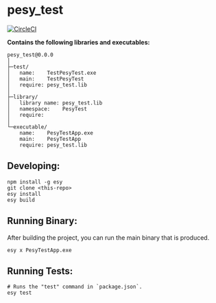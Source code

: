 # pesy_test


[![CircleCI](https://circleci.com/gh/yourgithubhandle/pesy_test/tree/master.svg?style=svg)](https://circleci.com/gh/yourgithubhandle/pesy_test/tree/master)


**Contains the following libraries and executables:**

```
pesy_test@0.0.0
│
├─test/
│   name:    TestPesyTest.exe
│   main:    TestPesyTest
│   require: pesy_test.lib
│
├─library/
│   library name: pesy_test.lib
│   namespace:    PesyTest
│   require:
│
└─executable/
    name:    PesyTestApp.exe
    main:    PesyTestApp
    require: pesy_test.lib
```

## Developing:

```
npm install -g esy
git clone <this-repo>
esy install
esy build
```

## Running Binary:

After building the project, you can run the main binary that is produced.

```
esy x PesyTestApp.exe 
```

## Running Tests:

```
# Runs the "test" command in `package.json`.
esy test
```
